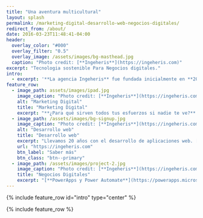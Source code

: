 ```yaml
---
title: "Una aventura multicultural"
layout: splash
permalink: /marketing-digital-desarrollo-web-negocios-digitales/
redirect_from: /about/
date: 2016-03-23T11:48:41-04:00
header:
  overlay_color: "#000"
  overlay_filter: "0.5"
  overlay_image: /assets/images/bg-masthead.jpg
  caption: "Photo credit: [**Ingeheris**](https://ingeheris.com)"
excerpt: "Tecnologia sostenible Para Negocios digitales."
intro: 
  - excerpt: '**La agencia Ingeheris** fue fundada inicialmente en **2004** en Burdeos - Francia, ofreciendo servicios integrales en **Marketing digital** y **desarrollo web en el cloud**, acompañado del posicionamiento **SEO** y campañas de publicidad **SEM** adecuadas. Negociantes en vinos, traductores técnicos y muchos otros negocios se beneficiaron de nuestras prestaciones. Ahora la aventura continúa en **Valencia** y en particular en el **Puerto de Sagunto**, siguiendo con nuestra misión de apoyar a los negocios locales con soluciones técnicas sencillas pero eficientes.'
feature_row:
  - image_path: assets/images/ipad.jpg
    image_caption: "Photo credit: [**Ingeheris**](https://ingeheris.com)"
    alt: "Marketing Digital"
    title: "Marketing Digital"
    excerpt: "**¿Para qué sirven todos tus esfuerzos si nadie te ve?** Para eso está el Marketing Digital y en esto te podemos echar una mano."
  - image_path: /assets/images/bg-signup.jpg
    image_caption: "Photo credit: [**Ingeheris**](https://ingeheris.com)"
    alt: "Desarrollo web"
    title: "Desarrollo web"
    excerpt: "Llevamos 20 años con el desarrollo de aplicaciones web. [**ASP.Net Core**](https://dotnet.microsoft.com/learn/aspnet/what-is-aspnet-core){:target='_blank'} y otras tecnologías Microsoft son nuestras amigas. Sin olvidar a nuestros compañeros **Ruby on Rails y PHP**"
    url: "https://ingeheris.com"
    btn_label: "Saber más"
    btn_class: "btn--primary"
  - image_path: /assets/images/project-2.jpg
    image_caption: "Photo credit: [**Ingeheris**](https://ingeheris.com)"
    title: "Negocios Digitales"
    excerpt: "[**PowerApps y Power Automate**](https://powerapps.microsoft.com/es-es/){:target='_blank'} pueden hacer milagros con la digitalización de los procesos de tu empresa, sin hablar de [**Teams y Microsoft 365**](https://www.microsoft.com/es-es/microsoft-365){:target='_blank'}. No creas que es algo de multinacionales. Podemos compartir contigo soluciones pragmáticas que te podrán sorprender por su eficiencia."
---
```


{% include feature_row id="intro" type="center" %}

{% include feature_row %}

